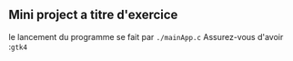 ## Mini project a titre d'exercice

le lancement du programme se fait par `./mainApp.c`
Assurez-vous d'avoir :`gtk4`